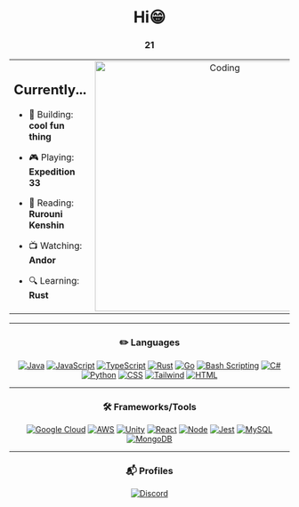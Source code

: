 <h1 align="center">Hi😁</h1>
<h3 align="center">21</h3>

<table align="center">
<tr border="none">
<td width="50%" align="left">
<h2 align = "center">Currently...</h2>

- 💖 Building: **cool fun thing**
  
- 🎮 Playing: **Expedition 33**

- 📖 Reading: **Rurouni Kenshin**

- 📺 Watching: **Andor**

- 🔍 Learning: **Rust** 
</td>
<td width="50%" align="center">

  <img align="center" alt="Coding" width="450" src="https://media0.giphy.com/media/xMkWcQ9xTGH8A/giphy.gif?cid=6c09b952x9g3ohu5f03ya7q9h07l1rg73k1t18dxmxw23u1a&ep=v1_gifs_search&rid=giphy.gif&ct=g">

  
  </td>
</tr>
</table>

---

<h3 align="center">✏️ Languages</h3>
<div align="center">
  
[![Java](https://img.shields.io/badge/Java-ED8B00?style=for-the-badge&logo=openjdk&logoColor=white)](https://www.java.com/)
[![JavaScript](https://img.shields.io/badge/JavaScript-F7DF1E?style=for-the-badge&logo=javascript&logoColor=black)]() 
[![TypeScript](https://img.shields.io/badge/TypeScript-3178C6?style=for-the-badge&logo=typescript&logoColor=white)](https://www.typescriptlang.org/)
[![Rust](https://img.shields.io/badge/Rust-000000?style=for-the-badge&logo=rust&logoColor=white)](https://www.rust-lang.org/)
[![Go](https://img.shields.io/badge/Go-00ADD8?style=for-the-badge&logo=go&logoColor=white)]()
[![Bash Scripting](https://img.shields.io/badge/Shell_Scripting-121011?style=for-the-badge&logo=gnu-bash&logoColor=white)]()
[![C#](https://img.shields.io/badge/C%23-239120?style=for-the-badge&logo=c-sharp&logoColor=white)](https://docs.microsoft.com/en-us/dotnet/csharp/)
[![Python](https://img.shields.io/badge/Python-3776AB?style=for-the-badge&logo=python&logoColor=white)]() 
[![CSS](https://img.shields.io/badge/CSS-1572B6?style=for-the-badge&logo=css3&logoColor=white)](https://developer.mozilla.org/en-US/docs/Web/CSS)
[![Tailwind](https://img.shields.io/badge/Tailwind_CSS-38B2AC?style=for-the-badge&logo=tailwind-css&logoColor=white)]()
[![HTML](https://img.shields.io/badge/HTML5-E34F26?style=for-the-badge&logo=html5&logoColor=white)](https://developer.mozilla.org/en-US/docs/Web/Guide/HTML/HTML5)
</div>

---

<h3 align="center">🛠️ Frameworks/Tools</h3>
<div align="center">

[![Google Cloud](https://img.shields.io/badge/Google%20Cloud-4285F4?style=for-the-badge&logo=google-cloud&logoColor=white)](https://cloud.google.com/)
[![AWS](https://img.shields.io/badge/Amazon_AWS-232F3E?style=for-the-badge&logo=amazon-aws&logoColor=white)]()
[![Unity](https://img.shields.io/badge/Unity-000000?style=for-the-badge&logo=unity&logoColor=white)](https://unity.com/)
[![React](https://img.shields.io/badge/React-61DAFB?style=for-the-badge&logo=react&logoColor=white)](https://reactjs.org/)
[![Node](https://img.shields.io/badge/Node.js-43853D?style=for-the-badge&logo=node.js&logoColor=white)]()
[![Jest](https://img.shields.io/badge/Jest-C21325?style=for-the-badge&logo=jest&logoColor=white)](https://jestjs.io/)
[![MySQL](https://img.shields.io/badge/MySQL-005C84?style=for-the-badge&logo=mysql&logoColor=white)](https://www.mysql.com/)
[![MongoDB](https://img.shields.io/badge/MongoDB-4EA94B?style=for-the-badge&logo=mongodb&logoColor=white)]()



</div>

---

<h3 align="center">📬 Profiles</h3>
<div align="center">

[![Discord](https://img.shields.io/badge/Discord:%20arescrimson-7289DA?style=for-the-badge&logo=discord&logoColor=white)]()
</div>
